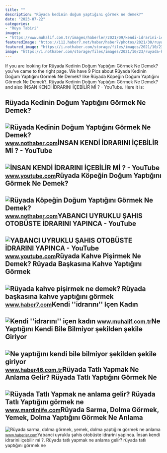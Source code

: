 ```yaml
---
title: ""
description: "Rüyada kedinin doğum yaptığını görmek ne demek?"
date: "2023-07-22"
categories:
- "Ruya Tabiri"
images:
- "https://www.muhalif.com.tr/images/haberler/2021/09/kendi-idrarini-icen-kadin-1631807328.png"
featuredImage: "https://i12.haber7.net/haber/haber7/photos/2021/30/ruyada_kahve_yapmak_ne_demek_ruyada_baskasina_kahve_yaptigini_gormek_1627391174_3566.jpg"
featured_image: "https://i.nothaber.com/storage/files/images/2021/10/23/ruyada-kopegin-dogum-yaptigini-gormek-ne-anlama-gelir-6173ff6b22b10.jpg"
image: "https://i.nothaber.com/storage/files/images/2021/10/23/ruyada-kopegin-dogum-yaptigini-gormek-ne-anlama-gelir-6173ff6b22b10.jpg"
---
```


If you are looking for Rüyada Kedinin Doğum Yaptığını Görmek Ne Demek? you've came to the right page. We have 9 Pics about Rüyada Kedinin Doğum Yaptığını Görmek Ne Demek? like Rüyada Köpeğin Doğum Yaptığını Görmek Ne Demek?, Rüyada Kedinin Doğum Yaptığını Görmek Ne Demek? and also İNSAN KENDİ İDRARINI İÇEBİLİR Mİ ? - YouTube. Here it is:

Rüyada Kedinin Doğum Yaptığını Görmek Ne Demek?
-----------------------------------------------

 ![Rüyada Kedinin Doğum Yaptığını Görmek Ne Demek?](https://i.nothaber.com/storage/files/images/2021/10/23/ruyada-kedinin-dogum-yaptigini-gormek-ne-anlama-gelir-6173febd54670.jpg) <small>www.nothaber.com</small>İNSAN KENDİ İDRARINI İÇEBİLİR Mİ ? - YouTube
--------------------------------------------

 ![İNSAN KENDİ İDRARINI İÇEBİLİR Mİ ? - YouTube](https://i.ytimg.com/vi/7HHiqjpXYXc/hqdefault.jpg) <small>www.youtube.com</small>Rüyada Köpeğin Doğum Yaptığını Görmek Ne Demek?
-----------------------------------------------

 ![Rüyada Köpeğin Doğum Yaptığını Görmek Ne Demek?](https://i.nothaber.com/storage/files/images/2021/10/23/ruyada-kopegin-dogum-yaptigini-gormek-ne-anlama-gelir-6173ff6b22b10.jpg) <small>www.nothaber.com</small>YABANCI UYRUKLU ŞAHIS OTOBÜSTE İDRARINI YAPINCA - YouTube
---------------------------------------------------------

 ![YABANCI UYRUKLU ŞAHIS OTOBÜSTE İDRARINI YAPINCA - YouTube](https://i.ytimg.com/vi/bbbczWPYJkk/maxresdefault.jpg?sqp=-oaymwEmCIAKENAF8quKqQMa8AEB-AH0CYAC0AWKAgwIABABGGMgYyhjMA8=&rs=AOn4CLBJVoEITZvq5ULlhxjTavqiytZz2A) <small>www.youtube.com</small>Rüyada Kahve Pişirmek Ne Demek? Rüyada Başkasına Kahve Yaptığını Görmek
-----------------------------------------------------------------------

 ![Rüyada kahve pişirmek ne demek? Rüyada başkasına kahve yaptığını görmek](https://i12.haber7.net/haber/haber7/photos/2021/30/ruyada_kahve_yapmak_ne_demek_ruyada_baskasina_kahve_yaptigini_gormek_1627391174_3566.jpg) <small>www.haber7.com</small>Kendi ''idrarını'' Içen Kadın
-----------------------------

 ![Kendi ''idrarını'' içen kadın](https://www.muhalif.com.tr/images/haberler/2021/09/kendi-idrarini-icen-kadin-1631807328.png) <small>www.muhalif.com.tr</small>Ne Yaptığını Kendi Bile Bilmiyor şekilden şekile Giriyor
--------------------------------------------------------

 ![Ne yaptığını kendi bile bilmiyor şekilden şekile giriyor](https://haber46comtr.teimg.com/crop/1280x720/haber46-com-tr/images/haberler/2019/09/ne-yaptigini-kendi-bile-bilmiyor-sekilden-sekile-giriyor_e81ba.jpg) <small>www.haber46.com.tr</small>Rüyada Tatlı Yapmak Ne Anlama Gelir? Rüyada Tatlı Yaptığını Görmek Ne
---------------------------------------------------------------------

 ![Rüyada Tatlı Yapmak ne anlama gelir? Rüyada Tatlı Yaptığını görmek ne](https://www.mardinlife.com/uploads/2022/05/15/ruyada-tatli-yapmak-ne-anlama-gelir-ruyada-tatli-yaptigini-gormek-ne-demek-100196.png?234234.234234) <small>www.mardinlife.com</small>Rüyada Sarma, Dolma Görmek, Yemek, Dolma Yaptığını Görmek Ne Anlama
-------------------------------------------------------------------

 ![Rüyada sarma, dolma görmek, yemek, dolma yaptığını görmek ne anlama](https://i.hbrcdn.com/haber/2023/01/10/ruyada-dolma-gormek-yemek-dolma-yaptigini-15549768_3999_amp.jpg) <small>www.haberler.com</small>Yabanci uyruklu şahis otobüste i̇drarini yapinca. İnsan kendi̇ i̇drarini i̇çebi̇li̇r mi̇ ?. Rüyada tatlı yapmak ne anlama gelir? rüyada tatlı yaptığını görmek ne

